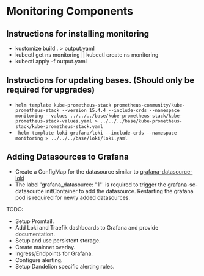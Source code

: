 # Monitoring Components

## Instructions for installing monitoring
- kustomize build . > output.yaml
- kubectl get ns monitoring || kubectl create ns monitoring
- kubectl apply -f output.yaml

## Instructions for updating bases. (Should only be required for upgrades)
- `helm template kube-prometheus-stack prometheus-community/kube-prometheus-stack --version 15.4.4 --include-crds --namespace monitoring --values ../../../base/kube-prometheus-stack/kube-prometheus-stack-values.yaml > ../../../base/kube-prometheus-stack/kube-prometheus-stack.yaml`
- ` helm template loki grafana/loki --include-crds --namespace monitoring > ../../../base/loki/loki.yaml`

## Adding Datasources to Grafana
- Create a ConfigMap for the datasource similar to [grafana-datasource-loki](../../../base/kube-prometheus-stack/grafana-datasource-loki.yaml)
- The label 'grafana_datasource: "1"' is required to trigger the grafana-sc-datasource initContainer to add the datasource. Restarting the grafana pod is required for newly added datasources.

TODO:
- Setup Promtail.
- Add Loki and Traefik dashboards to Grafana and provide documentation.
- Setup and use persistent storage.
- Create mainnet overlay.
- Ingress/Endpoints for Grafana.
- Configure alerting.
- Setup Dandelion specific alerting rules.